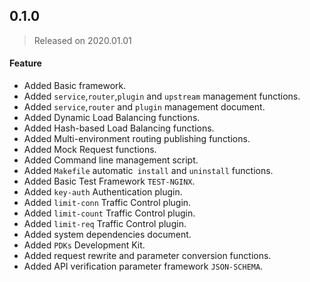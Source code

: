 ## 0.1.0
> Released on 2020.01.01

#### Feature

- Added Basic framework.
- Added `service`,`router`,`plugin` and `upstream` management functions.
- Added `service`,`router` and `plugin` management document.
- Added Dynamic Load Balancing functions.
- Added Hash-based Load Balancing functions.
- Added Multi-environment routing publishing functions.
- Added Mock Request functions.
- Added Command line management script.
- Added `Makefile` automatic` install` and `uninstall` functions.
- Added Basic Test Framework `TEST-NGINX`.
- Added `key-auth` Authentication plugin.
- Added `limit-conn` Traffic Control plugin.
- Added `limit-count` Traffic Control plugin.
- Added `limit-req` Traffic Control plugin.
- Added system dependencies document.
- Added `PDKs` Development Kit.
- Added request rewrite and parameter conversion functions.
- Added API verification parameter framework `JSON-SCHEMA`.

